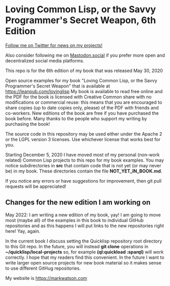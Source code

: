 # Loving Common Lisp, or the Savvy Programmer's Secret Weapon, 6th Edition

[Follow me on Twitter for news on my projects!](https://twitter.com/mark_l_watson)

Also consider following me on [Mastodon.social](https://mastodon.social/@mark_watson) if you prefer more open and decentralized social media platforms.

This repo is for the 6th edition of my book that was released May 30, 2020

Open source examples for my book "Loving Common Lisp, or the Savvy Programmer's Secret Weapon" that is available at https://leanpub.com/lovinglisp My book is available to read free online and the PDF for the book is licensed with Creative Common share with no modifications or commercial reuse: this means that you are encouraged to share copies (up to date copies only, please) of the PDF with friends and co-workers. New editions of the book are free if you have purchased the book before. Many thanks to the people who support my writing by purchasing the book!

The source code in this repository may be used either under the Apache 2 or the LGPL version 3 licenses. Use whichever license that works best for you.

Starting December 5, 2020 I have moved most of my personal (non-work related) Common Lisp projects to this repo for my book examples. You may notice subdirectories in **src** that contain code that is not yet (or may never be) in my book. These directories contain the file **NOT_YET_IN_BOOK.md**.

If you notice any errors or have suggestions for improvement, then git pull requests will be appreciated!

## Changes for the new edition I am working on

May 2022: I am writing a new edition of my book, yay! I am going to move most (maybe all) of the examples in this book to individual GitHub repositories and as this happens I will put links to the new repositories right here! Yay, again.

In the current book I discuss setting the Quicklisp repository root directory to this Git repo. In the future, you will instead **git clone** operations in **~/quicklisp/local-projects** so, for example **(ql:quickload :sparql)** will work correctly. I hope that my readers find this convenient. In the future I want to write larger open source projects for new book material so it makes sense to use different GitHug repositories.

My website is https://markwatson.com
